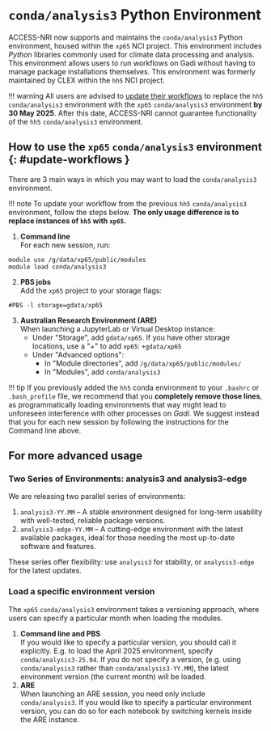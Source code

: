 # `conda/analysis3` Python Environment

ACCESS-NRI now supports and maintains the `conda/analysis3` Python environment, housed within the `xp65` NCI project. This environment includes _Python_ libraries commonly used for climate data processing and analysis. This environment allows users to run workflows on Gadi without having to manage package installations themselves. This environment was formerly maintained by CLEX within the `hh5` NCI project.

!!! warning 
    All users are advised to [update their workflows](#update-workflows) to replace the `hh5` `conda/analysis3` environment with the `xp65` `conda/analysis3` environment **by 30 May 2025**. After this date, ACCESS-NRI cannot guarantee functionality of the `hh5` `conda/analysis3` environment.


## How to use the `xp65` `conda/analysis3` environment {: #update-workflows }
 There are 3 main ways in which you may want to load the `conda/analysis3` environment.

!!! note
    To update your workflow from the previous `hh5` `conda/analysis3` environment, follow the steps below. **The only usage difference is to replace instances of `hh5` with `xp65`.**

1. **Command line**  
  For each new session, run:
  ```
  module use /g/data/xp65/public/modules
  module load conda/analysis3
  ```
2. **PBS jobs**  
  Add the `xp65` project to your storage flags:
```
#PBS -l storage=gdata/xp65
```
3. **Australian Research Environment (ARE)**  
  When launching a JupyterLab or Virtual Desktop instance:
    * Under "Storage", add  `gdata/xp65`. If you have other storage locations, use a "+" to add `xp65`: `+gdata/xp65`
    * Under "Advanced options":
      * In "Module directories", add `/g/data/xp65/public/modules/`
      * In "Modules", add `conda/analysis3`

!!! tip
    If you previously added the `hh5` conda environment to your `.bashrc` or `.bash_profile` file, we recommend that you **completely remove those lines**, as programmatically loading environments that way might lead to unforeseen interference with other processes on _Gadi_. We suggest instead that you for each new session by following the instructions for the Command line above.

## For more advanced usage

### Two Series of Environments: analysis3 and analysis3-edge

We are releasing two parallel series of environments:

1. `analysis3-YY.MM` – A stable environment designed for long-term usability with well-tested, reliable package versions.
2. `analysis3-edge-YY.MM` – A cutting-edge environment with the latest available packages, ideal for those needing the most up-to-date software and features.

These series offer flexibility: use `analysis3` for stability, or `analysis3-edge` for the latest updates.

### Load a specific environment version

The `xp65` `conda/analysis3` environment takes a versioning approach, where users can specify a particular month when loading the modules. 

1. **Command line and PBS**  
If you would like to specify a particular version, you should call it explicitly. E.g. to load the April 2025 environment, specify `conda/analysis3-25.04`. If you do not specify a version, (e.g. using `conda/analysis3` rather than `conda/analysis3-YY.MM`), the latest environment version (the current month) will be loaded. 
2. **ARE**  
When launching an ARE session, you need only include `conda/analysis3`. If you would like to specify a particular environment version, you can do so for each notebook by switching kernels inside the ARE instance.


